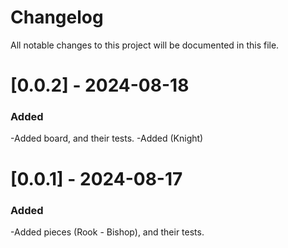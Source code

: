 # Changelog
All notable changes to this project will be documented in this file.

# [0.0.2] - 2024-08-18

### Added

-Added board, and their tests.
-Added (Knight)

# [0.0.1] - 2024-08-17

### Added

-Added pieces (Rook - Bishop), and their tests.
